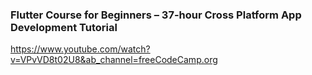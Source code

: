 ### Flutter Course for Beginners – 37-hour Cross Platform App Development Tutorial
https://www.youtube.com/watch?v=VPvVD8t02U8&ab_channel=freeCodeCamp.org